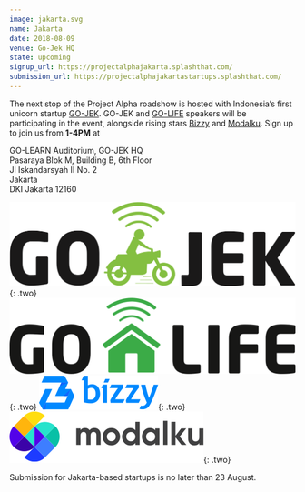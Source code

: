 ```yaml
---
image: jakarta.svg
name: Jakarta
date: 2018-08-09
venue: Go-Jek HQ
state: upcoming
signup_url: https://projectalphajakarta.splashthat.com/
submission_url: https://projectalphajakartastartups.splashthat.com/
---
```


The next stop of the Project Alpha roadshow is hosted with Indonesia’s first unicorn startup [GO-JEK](https://www.go-jek.com/). GO-JEK and [GO-LIFE](https://www.go-jek.com/go-life/) speakers will be participating in the event, alongside rising stars [Bizzy](https://www.bizzy.co.id/) and [Modalku](https://modalku.co.id/). Sign up to join us from **1-4PM** at

GO-LEARN Auditorium, GO-JEK HQ  
Pasaraya Blok M, Building B, 6th Floor  
Jl Iskandarsyah II No. 2  
Jakarta  
DKI Jakarta 12160

[![GoJek](/assets/wordmark-gojek.svg)](https://www.go-jek.com/){: .two}
[![GoLife](/assets/wordmark-golife.svg)](https://www.go-jek.com/go-life/){: .two}
[![Bizzy](/assets/wordmark-bizzi.svg)](https://www.bizzy.co.id/){: .two}
[![Modalku](/assets/wordmark-modalku.svg)](https://modalku.co.id/){: .two}

Submission for Jakarta-based startups is no later than 23 August.